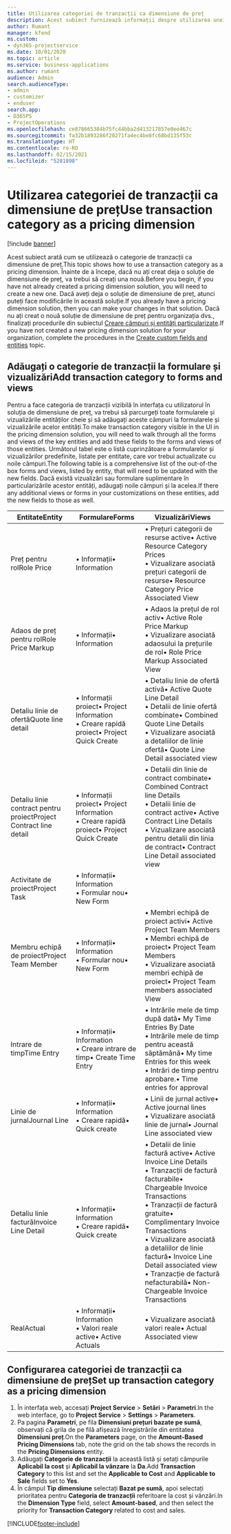 ```yaml
---
title: Utilizarea categoriei de tranzacții ca dimensiune de preț
description: Acest subiect furnizează informații despre utilizarea unei categorii de tranzacții ca dimensiune de preț.
author: Rumant
manager: kfend
ms.custom:
- dyn365-projectservice
ms.date: 10/01/2020
ms.topic: article
ms.service: business-applications
ms.author: rumant
audience: Admin
search.audienceType:
- admin
- customizer
- enduser
search.app:
- D365PS
- ProjectOperations
ms.openlocfilehash: ce878665384b75fc44bba2d413217857e0ee467c
ms.sourcegitcommit: fa32b1893286f20271fa4ec4be8fc68bd135f53c
ms.translationtype: HT
ms.contentlocale: ro-RO
ms.lasthandoff: 02/15/2021
ms.locfileid: "5281898"
---
```

# <a name="use-transaction-category-as-a-pricing-dimension"></a><span data-ttu-id="f50d1-103">Utilizarea categoriei de tranzacții ca dimensiune de preț</span><span class="sxs-lookup"><span data-stu-id="f50d1-103">Use transaction category as a pricing dimension</span></span>

[!include [banner](../includes/psa-now-project-operations.md)]

<span data-ttu-id="f50d1-104">Acest subiect arată cum se utilizează o categorie de tranzacții ca dimensiune de preț.</span><span class="sxs-lookup"><span data-stu-id="f50d1-104">This topic shows how to use a transaction category as a pricing dimension.</span></span> <span data-ttu-id="f50d1-105">Înainte de a începe, dacă nu ați creat deja o soluție de dimensiune de preț, va trebui să creați una nouă.</span><span class="sxs-lookup"><span data-stu-id="f50d1-105">Before you begin, if you have not already created a pricing dimension solution, you will need to create a new one.</span></span> <span data-ttu-id="f50d1-106">Dacă aveți deja o soluție de dimensiune de preț, atunci puteți face modificările în această soluție.</span><span class="sxs-lookup"><span data-stu-id="f50d1-106">If you already have a pricing dimension solution, then you can make your changes in that solution.</span></span> <span data-ttu-id="f50d1-107">Dacă nu ați creat o nouă soluție de dimensiune de preț pentru organizația dvs., finalizați procedurile din subiectul [Creare câmpuri și entități particularizate](create-custom-fields-entities.md).</span><span class="sxs-lookup"><span data-stu-id="f50d1-107">If you have not created a new pricing dimension solution for your organization, complete the procedures in the [Create custom fields and entities](create-custom-fields-entities.md) topic.</span></span>

## <a name="add-transaction-category-to-forms-and-views"></a><span data-ttu-id="f50d1-108">Adăugați o categorie de tranzacții la formulare și vizualizări</span><span class="sxs-lookup"><span data-stu-id="f50d1-108">Add transaction category to forms and views</span></span>
<span data-ttu-id="f50d1-109">Pentru a face categoria de tranzacții vizibilă în interfața cu utilizatorul în soluția de dimensiune de preț, va trebui să parcurgeți toate formularele și vizualizările entităților cheie și să adăugați aceste câmpuri la formularele și vizualizările acelor entități.</span><span class="sxs-lookup"><span data-stu-id="f50d1-109">To make transaction category visible in the UI in the pricing dimension solution, you will need to walk through all the forms and views of the key entities and add these fields to the forms and views of those entities.</span></span>
<span data-ttu-id="f50d1-110">Următorul tabel este o listă cuprinzătoare a formularelor și vizualizărilor predefinite, listate per entitate, care vor trebui actualizate cu noile câmpuri.</span><span class="sxs-lookup"><span data-stu-id="f50d1-110">The following table is a comprehensive list of the out-of-the box forms and views, listed by entity, that will need to be updated with the new fields.</span></span> <span data-ttu-id="f50d1-111">Dacă există vizualizări sau formulare suplimentare în particularizările acestor entități, adăugați noile câmpuri și la acelea.</span><span class="sxs-lookup"><span data-stu-id="f50d1-111">If there any additional views or forms in your customizations on these entities, add the new fields to those as well.</span></span>

|  <span data-ttu-id="f50d1-112">Entitate</span><span class="sxs-lookup"><span data-stu-id="f50d1-112">Entity</span></span>        | <span data-ttu-id="f50d1-113">Formulare</span><span class="sxs-lookup"><span data-stu-id="f50d1-113">Forms</span></span>     |<span data-ttu-id="f50d1-114">Vizualizări</span><span class="sxs-lookup"><span data-stu-id="f50d1-114">Views</span></span>        |
| ------------------------------|---------------------------------|----------------------------------|
|  <span data-ttu-id="f50d1-115">Preț pentru rol</span><span class="sxs-lookup"><span data-stu-id="f50d1-115">Role Price</span></span>|<span data-ttu-id="f50d1-116">• Informații</span><span class="sxs-lookup"><span data-stu-id="f50d1-116">• Information</span></span> |<span data-ttu-id="f50d1-117">• Prețuri categorii de resurse active</span><span class="sxs-lookup"><span data-stu-id="f50d1-117">• Active Resource Category Prices</span></span><br> <span data-ttu-id="f50d1-118">• Vizualizare asociată prețuri categorii de resurse</span><span class="sxs-lookup"><span data-stu-id="f50d1-118">• Resource Category Price Associated View</span></span>|
|  <span data-ttu-id="f50d1-119">Adaos de preț pentru rol</span><span class="sxs-lookup"><span data-stu-id="f50d1-119">Role Price Markup</span></span>|<span data-ttu-id="f50d1-120">• Informații</span><span class="sxs-lookup"><span data-stu-id="f50d1-120">• Information</span></span>|<span data-ttu-id="f50d1-121">• Adaos la prețul de rol activ</span><span class="sxs-lookup"><span data-stu-id="f50d1-121">• Active Role Price Markup</span></span><br><span data-ttu-id="f50d1-122">• Vizualizare asociată adaosului la prețurile de rol</span><span class="sxs-lookup"><span data-stu-id="f50d1-122">• Role Price Markup Associated View</span></span>|
|  <span data-ttu-id="f50d1-123">Detaliu linie de ofertă</span><span class="sxs-lookup"><span data-stu-id="f50d1-123">Quote line detail</span></span>|<span data-ttu-id="f50d1-124">• Informații proiect</span><span class="sxs-lookup"><span data-stu-id="f50d1-124">• Project Information</span></span><br><span data-ttu-id="f50d1-125">• Creare rapidă proiect</span><span class="sxs-lookup"><span data-stu-id="f50d1-125">• Project Quick Create</span></span>|<span data-ttu-id="f50d1-126">• Detaliu linie de ofertă activă</span><span class="sxs-lookup"><span data-stu-id="f50d1-126">• Active Quote Line Detail</span></span><br><span data-ttu-id="f50d1-127">• Detalii de linie ofertă combinate</span><span class="sxs-lookup"><span data-stu-id="f50d1-127">• Combined Quote Line Details</span></span><br><span data-ttu-id="f50d1-128">• Vizualizare asociată a detaliilor de linie ofertă</span><span class="sxs-lookup"><span data-stu-id="f50d1-128">• Quote Line Detail associated view</span></span>|
|  <span data-ttu-id="f50d1-129">Detaliu linie contract pentru proiect</span><span class="sxs-lookup"><span data-stu-id="f50d1-129">Project Contract line detail</span></span>|<span data-ttu-id="f50d1-130">• Informații proiect</span><span class="sxs-lookup"><span data-stu-id="f50d1-130">• Project Information</span></span><br><span data-ttu-id="f50d1-131">• Creare rapidă proiect</span><span class="sxs-lookup"><span data-stu-id="f50d1-131">• Project Quick Create</span></span>|<span data-ttu-id="f50d1-132">• Detalii din linie de contract combinate</span><span class="sxs-lookup"><span data-stu-id="f50d1-132">• Combined Contract line Details</span></span><br><span data-ttu-id="f50d1-133">• Detalii linie de contract active</span><span class="sxs-lookup"><span data-stu-id="f50d1-133">• Active Contract Line Details</span></span><br><span data-ttu-id="f50d1-134">• Vizualizare asociată pentru detalii din linia de contract</span><span class="sxs-lookup"><span data-stu-id="f50d1-134">• Contract Line Detail associated view</span></span>|
|  <span data-ttu-id="f50d1-135">Activitate de proiect</span><span class="sxs-lookup"><span data-stu-id="f50d1-135">Project Task</span></span>|<span data-ttu-id="f50d1-136">• Informații</span><span class="sxs-lookup"><span data-stu-id="f50d1-136">• Information</span></span><br><span data-ttu-id="f50d1-137">• Formular nou</span><span class="sxs-lookup"><span data-stu-id="f50d1-137">• New Form</span></span>||
|  <span data-ttu-id="f50d1-138">Membru echipă de proiect</span><span class="sxs-lookup"><span data-stu-id="f50d1-138">Project Team Member</span></span>|<span data-ttu-id="f50d1-139">• Informații</span><span class="sxs-lookup"><span data-stu-id="f50d1-139">• Information</span></span><br><span data-ttu-id="f50d1-140">• Formular nou</span><span class="sxs-lookup"><span data-stu-id="f50d1-140">• New Form</span></span>|<span data-ttu-id="f50d1-141">• Membri echipă de proiect activi</span><span class="sxs-lookup"><span data-stu-id="f50d1-141">• Active Project Team Members</span></span><br><span data-ttu-id="f50d1-142">• Membri echipă de proiect</span><span class="sxs-lookup"><span data-stu-id="f50d1-142">• Project Team Members</span></span><br><span data-ttu-id="f50d1-143">• Vizualizare asociată membri echipă de proiect</span><span class="sxs-lookup"><span data-stu-id="f50d1-143">• Project Team members associated View</span></span>|
|  <span data-ttu-id="f50d1-144">Intrare de timp</span><span class="sxs-lookup"><span data-stu-id="f50d1-144">Time Entry</span></span>|<span data-ttu-id="f50d1-145">• Informații</span><span class="sxs-lookup"><span data-stu-id="f50d1-145">• Information</span></span><br><span data-ttu-id="f50d1-146">• Creare intrare de timp</span><span class="sxs-lookup"><span data-stu-id="f50d1-146">• Create Time Entry</span></span>|<span data-ttu-id="f50d1-147">• Intrările mele de timp după dată</span><span class="sxs-lookup"><span data-stu-id="f50d1-147">• My Time Entries By Date</span></span><br><span data-ttu-id="f50d1-148">• Intrările mele de timp pentru această săptămână</span><span class="sxs-lookup"><span data-stu-id="f50d1-148">• My time Entries for this week</span></span><br><span data-ttu-id="f50d1-149">• Intrări de timp pentru aprobare.</span><span class="sxs-lookup"><span data-stu-id="f50d1-149">• Time entries for approval</span></span>|
|  <span data-ttu-id="f50d1-150">Linie de jurnal</span><span class="sxs-lookup"><span data-stu-id="f50d1-150">Journal Line</span></span>|<span data-ttu-id="f50d1-151">• Informații</span><span class="sxs-lookup"><span data-stu-id="f50d1-151">• Information</span></span><br><span data-ttu-id="f50d1-152">• Creare rapidă</span><span class="sxs-lookup"><span data-stu-id="f50d1-152">• Quick create</span></span>|<span data-ttu-id="f50d1-153">• Linii de jurnal active</span><span class="sxs-lookup"><span data-stu-id="f50d1-153">• Active journal lines</span></span><br><span data-ttu-id="f50d1-154">• Vizualizare asociată linie de jurnal</span><span class="sxs-lookup"><span data-stu-id="f50d1-154">• Journal Line associated view</span></span>|
|  <span data-ttu-id="f50d1-155">Detaliu linie factură</span><span class="sxs-lookup"><span data-stu-id="f50d1-155">Invoice Line Detail</span></span>|<span data-ttu-id="f50d1-156">• Informații</span><span class="sxs-lookup"><span data-stu-id="f50d1-156">• Information</span></span><br><span data-ttu-id="f50d1-157">• Creare rapidă</span><span class="sxs-lookup"><span data-stu-id="f50d1-157">• Quick create</span></span>|<span data-ttu-id="f50d1-158">• Detalii de linie factură active</span><span class="sxs-lookup"><span data-stu-id="f50d1-158">• Active Invoice Line Details</span></span><br><span data-ttu-id="f50d1-159">• Tranzacții de factură facturabile</span><span class="sxs-lookup"><span data-stu-id="f50d1-159">• Chargeable Invoice Transactions</span></span><br><span data-ttu-id="f50d1-160">• Tranzacții de factură gratuite</span><span class="sxs-lookup"><span data-stu-id="f50d1-160">• Complimentary Invoice Transactions</span></span><br><span data-ttu-id="f50d1-161">• Vizualizare asociată a detaliilor de linie factură</span><span class="sxs-lookup"><span data-stu-id="f50d1-161">• Invoice Line Detail associated view</span></span><br><span data-ttu-id="f50d1-162">• Tranzacție de factură nefacturabilă</span><span class="sxs-lookup"><span data-stu-id="f50d1-162">• Non-Chargeable Invoice Transactions</span></span>|
|  <span data-ttu-id="f50d1-163">Real</span><span class="sxs-lookup"><span data-stu-id="f50d1-163">Actual</span></span>|<span data-ttu-id="f50d1-164">• Informații</span><span class="sxs-lookup"><span data-stu-id="f50d1-164">• Information</span></span><br><span data-ttu-id="f50d1-165">• Valori reale active</span><span class="sxs-lookup"><span data-stu-id="f50d1-165">• Active Actuals</span></span>|<span data-ttu-id="f50d1-166">• Vizualizare asociată valori reale</span><span class="sxs-lookup"><span data-stu-id="f50d1-166">• Actual Associated view</span></span>|

## <a name="set-up-transaction-category-as-a-pricing-dimension"></a><span data-ttu-id="f50d1-167">Configurarea categoriei de tranzacții ca dimensiune de preț</span><span class="sxs-lookup"><span data-stu-id="f50d1-167">Set up transaction category as a pricing dimension</span></span>

1. <span data-ttu-id="f50d1-168">În interfața web, accesați **Project Service** > **Setări** > **Parametri**.</span><span class="sxs-lookup"><span data-stu-id="f50d1-168">In the web interface, go to **Project Service** > **Settings** > **Parameters**.</span></span> 
2. <span data-ttu-id="f50d1-169">Pa pagina **Parametri**, pe fila **Dimensiuni prețuri bazate pe sumă**, observați că grila de pe filă afișează înregistrările din entitatea **Dimensiuni preț**.</span><span class="sxs-lookup"><span data-stu-id="f50d1-169">On the **Parameters** page, on the **Amount-Based Pricing Dimensions** tab, note the grid on the tab shows the records in the **Pricing Dimensions** entity.</span></span>
3. <span data-ttu-id="f50d1-170">Adăugați **Categorie de tranzacții** la această listă și setați câmpurile **Aplicabil la cost** și **Aplicabil la vânzare** la **Da**.</span><span class="sxs-lookup"><span data-stu-id="f50d1-170">Add **Transaction Category** to this list and set the **Applicable to Cost** and **Applicable to Sale** fields set to **Yes**.</span></span>
4. <span data-ttu-id="f50d1-171">În câmpul **Tip dimensiune** selectați **Bazat pe sumă**, apoi selectați prioritatea pentru **Categoria de tranzacții** referitoare la cost și vânzări.</span><span class="sxs-lookup"><span data-stu-id="f50d1-171">In the **Dimension Type** field, select **Amount-based**, and then select the priority for **Transaction Category** related to cost and sales.</span></span>


[!INCLUDE[footer-include](../includes/footer-banner.md)]